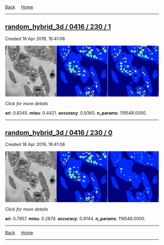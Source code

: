 
[Back](..)&nbsp;&nbsp;&nbsp;&nbsp;&nbsp;[Home](https://leapmanlab.github.io/snapshots)

---

<div class="summary"><a href="1"><h2>random_hybrid_3d / 0416 / 230 / 1</h2></a><p>Created 18 Apr 2019, 16:41:06
</p><a href="1"><img src="1/media/summary.png" align="center"></a><p>
<i>Click for more details</i>
</p></div>

**ari**: 0.8345. **miou**: 0.4421. **accuracy**: 0.9360. **n_params**: 119548.0000. 

---

<div class="summary"><a href="0"><h2>random_hybrid_3d / 0416 / 230 / 0</h2></a><p>Created 18 Apr 2019, 16:41:06
</p><a href="0"><img src="0/media/summary.png" align="center"></a><p>
<i>Click for more details</i>
</p></div>

**ari**: 0.7957. **miou**: 0.2878. **accuracy**: 0.9144. **n_params**: 119548.0000. 

---

[Back](..)&nbsp;&nbsp;&nbsp;&nbsp;&nbsp;[Home](https://leapmanlab.github.io/snapshots)

---